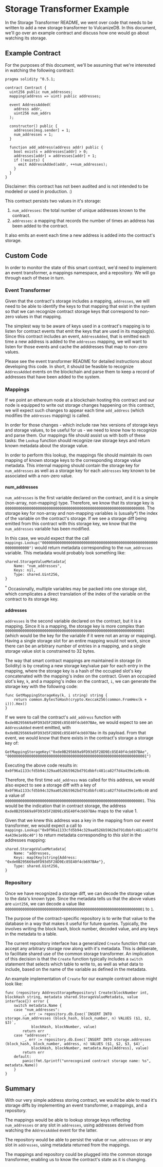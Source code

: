 # Storage Transformer Example

In the Storage Transformer README, we went over code that needs to be written to add a new storage transformer to VulcanizeDB.
In this document, we'll go over an example contract and discuss how one would go about watching its storage.

## Example Contract

For the purposes of this document, we'll be assuming that we're interested in watching the following contract:

```solidity
pragma solidity ^0.5.1;

contract Contract {
  uint256 public num_addresses;
  mapping(address => uint) public addresses;
  
  event AddressAdded(
    address addr,
    uint256 num_addrs
  );
  
  constructor() public {
    addresses[msg.sender] = 1;
    num_addresses = 1;
  }
  
  function add_address(address addr) public {
    bool exists = addresses[addr] > 0;
    addresses[addr] = addresses[addr] + 1;
    if (!exists) {
      emit AddressAdded(addr, ++num_addresses);
    }
  }
}
```

Disclaimer: this contract has not been audited and is not intended to be modeled or used in production. :)

This contract persists two values in it's storage:

1. `num_addresses`: the total number of unique addresses known to the contract.
2. `addresses`: a mapping that records the number of times an address has been added to the contract.

It also emits an event each time a new address is added into the contract's storage.

## Custom Code

In order to monitor the state of this smart contract, we'd need to implement: an event transformer, a mappings namespace, and a repository.
We will go through each of these in turn.

### Event Transformer

Given that the contract's storage includes a mapping, `addresses`, we will need to be able to identify the keys to that mapping that exist in the system so that we can recognize contract storage keys that correspond to non-zero values in that mapping.

The simplest way to be aware of keys used in a contract's mapping is to listen for contract events that emit the keys that are used in its mapping(s).
Since this contract includes an event, `AddressAdded`, that is emitted each time a new address is added to the `addresses` mapping, we will want to listen for those events and cache the adddresses that map to non-zero values.

Please see the event transformer README for detailed instructions about developing this code.
In short, it should be feasible to recognize `AddressAdded` events on the blockchain and parse them to keep a record of addresses that have been added to the system.

### Mappings

If we point an ethereum node at a blockchain hosting this contract and our node is equipped to write out storage changes happening on this contract, we will expect such changes to appear each time `add_address` (which modifies the `addresses` mapping) is called.

In order for those changes - which include raw hex versions of storage keys and storage values, to be useful for us - we need to know how to recognize and parse them.
Our mappings file should assist us with both of these tasks: the `Lookup` function should recognize raw storage keys and return known metadata about the storage value.

In order to perform this lookup, the mappings file should maintain its own mapping of known storage keys to the corresponding storage value metadata.
This internal mapping should contain the storage key for `num_addresses` as well as a storage key for each `addresses` key known to be associated with a non-zero value.

#### num_addresses

`num_addresses` is the first variable declared on the contract, and it is a simple (non-array, non-mapping) type.
Therefore, we know that its storage key is `0000000000000000000000000000000000000000000000000000000000000000`.
The storage key for non-array and non-mapping variables is (usually*) the index of the variable on the contract's storage.
If we see a storage diff being emitted from this contract with this storage key, we know that the `num_addresses` variable has been modified.

In this case, we would expect that the call `mappings.Lookup("0000000000000000000000000000000000000000000000000000000000000000")` would return metadata corresponding to the `num_addresses` variable.
This metadata would probably look something like:

```golang
shared.StorageValueMetadata{
    Name: "num_addresses",
    Keys: nil,
    Type: shared.Uint256,
}
```

<sup>*</sup> Occasionally, multiple variables may be packed into one storage slot, which complicates a direct translation of the index of the variable on the contract to its storage key.

#### addresses

`addresses` is the second variable declared on the contract, but it is a mapping.
Since it is a mapping, the storage key is more complex than `0000000000000000000000000000000000000000000000000000000000000001` (which would be the key for the variable if it were not an array or mapping).
Having a single storage slot for an entire mapping would not work, since there can be an arbitrary number of entries in a mapping, and a single storage value slot is constrained to 32 bytes.

The way that smart contract mappings are maintained in storage (in Solidity) is by creating a new storage key/value pair for each entry in the mapping, where the storage key is a hash of the occupied slot's key concatenated with the mapping's index on the contract.
Given an occupied slot's key, `k`, and a mapping's index on the contract, `i`, we can generate the storage key with the following code:

```golang
func GetMappingStorageKey(k, i string) string {
    return common.BytesToHash(crypto.Keccak256(common.FromHex(k + i))).Hex()
}
```

If we were to call the contract's `add_address` function with `0xde0B295669a9FD93d5F28D9Ec85E40f4cb697BAe`, we would expect to see an `AddressAdded` event emitted, with `0xde0B295669a9FD93d5F28D9Ec85E40f4cb697BAe` in its payload.
From that event, we would know that there exists in the contract's storage a storage key of:

```golang
GetMappingStorageKey("0xde0B295669a9FD93d5F28D9Ec85E40f4cb697BAe", "0000000000000000000000000000000000000000000000000000000000000001")
```

Executing the above code results in: `0x0f96a1133cfd5b94c329aa0526b5962bd791dbbfc481ca82f7d4a439e1e9bc40`.

Therefore, the first time `add_address` was called for this address, we would also expect to see a storage diff with a key of `0x0f96a1133cfd5b94c329aa0526b5962bd791dbbfc481ca82f7d4a439e1e9bc40` and a value of `0000000000000000000000000000000000000000000000000000000000000001`.
This would be the indication that in contract storage, the address `0xde0B295669a9FD93d5F28D9Ec85E40f4cb697BAe` maps to the value 1.

Given that we knew this address was a key in the mapping from our event transformer, we would expect a call to `mappings.Lookup("0x0f96a1133cfd5b94c329aa0526b5962bd791dbbfc481ca82f7d4a439e1e9bc40")` to return metadata corresponding to _this slot_ in the addresses mapping:

```golang
shared.StorageValueMetadata{
    Name: "addresses,
    Keys: map[Key]string{Address: "0xde0B295669a9FD93d5F28D9Ec85E40f4cb697BAe"},
    Type: shared.Uint256,
}
```

### Repository

Once we have recognized a storage diff, we can decode the storage value to the data's known type.
Since the metadata tells us that the above values are `uint256`, we can decode a value like `0000000000000000000000000000000000000000000000000000000000000001` to `1`.

The purpose of the contract-specific repository is to write that value to the database in a way that makes it useful for future queries.
Typically, the involves writing the block hash, block number, decoded value, and any keys in the metadata to a table.

The current repository interface has a generalized `Create` function that can accept any arbitrary storage row along with it's metadata.
This is deliberate, to facilitate shared use of the common storage transformer.
An implication of this decision is that the `Create` function typically includes a `switch` statement that selects which table to write to, as well as what data to include, based on the name of the variable as defined in the metadata.

An example implementation of `Create` for our example contract above might look like:

```golang
func (repository AddressStorageRepository) Create(blockNumber int, blockHash string, metadata shared.StorageValueMetadata, value interface{}) error {
    switch metadata.Name {
    case "num_addresses":
        _, err := repository.db.Exec(`INSERT INTO storage.num_addresses (block_hash, block_number, n) VALUES ($1, $2, $3)`,
            blockHash, blockNumber, value)
        return err
    case "addresses":
        _, err := repository.db.Exec(`INSERT INTO storage.addresses (block_hash, block_number, address, n) VALUES ($1, $2, $3, $4)`,
            blockHash, blockNumber, metadata.Keys[Address], value)
        return err
    default:
        panic(fmt.Sprintf("unrecognized contract storage name: %s", metadata.Name))
    }
}
```

## Summary

With our very simple address storing contract, we would be able to read it's storage diffs by implementing an event transformer, a mappings, and a repository.

The mappings would be able to lookup storage keys reflecting `num_addresses` or any slot in `addresses`, using addresses derived from watching the `AddressAdded` event for the latter.

The repository would be able to persist the value or `num_addresses` or any slot in `addresses`, using metadata returned from the mappings.

The mappings and repository could be plugged into the common storage transformer, enabling us to know the contract's state as it is changing.